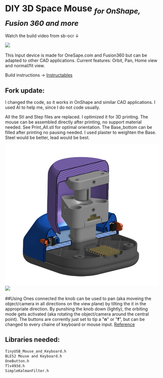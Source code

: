 # **DIY 3D Space Mouse** <sub>*for OnShape, Fusion 360 and more*</sub>

Watch the build video from sb-ocr ↓

[<img src="/Images/Spacemouse_Thumbnail@2x.png">](https://youtu.be/iHBgNGnTiK4)

This Input device is made for OneSape.com and Fusion360 but can be adapted to other CAD applications. Current features: Orbit, Pan, Home view and normal/fit view.

Build instructions → [Instructables](https://www.instructables.com/DIY-Space-Mouse-for-Fusion-360-Using-Magnets)


## **Fork update:**

I changed the code, so it works in OnShape and similar CAD applications. I used AI to help me, since I do not code usually.

All the Stl and Step files are replaced. I optimized it for 3D printing. 
The mouse can be assembled directly after printing, no support material needed. See Print_All.stl for optimal orientation.
The Base_bottom can be filled after printing no pausing needed. I used plaster to weighten the Base. Steel would be better, lead would be best.

<img src="Images/Render Cut 2.PNG">
<img src="Images/Polish_20230709_175925855.jpg">

##Using
Ones connected the knob can be used to pan (aka moveing the object/camera in all directions on the view plane) by tilting the it in the appropriate direction.
By punshing the knob down (lightly), the orbiting mode gets activated (aka rotating the object/camera around the central point).
The buttons are corrently just set to tip a "**n**" or "**f**", but can be changed to every chaine of keyboard or mouse input. [Reference](https://www.arduino.cc/reference/en/language/functions/usb/keyboard/keyboardmodifiers/)

## Libraries needed:
```
TinyUSB_Mouse_and_Keyboard.h
BLE52 Mouse and Keyboard.h
OneButton.h
Tlv493d.h
SimpleKalmanFilter.h
```

